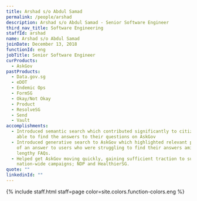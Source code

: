 ```yaml
---
title: Arshad s/o Abdul Samad
permalink: /people/arshad
description: Arshad s/o Abdul Samad - Senior Software Engineer
third_nav_title: Software Engineering
staffId: arshad
name: Arshad s/o Abdul Samad
joinDate: December 13, 2018
functionId: eng
jobTitle: Senior Software Engineer
curProducts:
  - AskGov
pastProducts:
  - Data.gov.sg
  - eDOT
  - Endemic Ops
  - FormSG
  - Okay/Not Okay
  - Product
  - ResolveSG
  - Send
  - Vault
accomplishments:
  - Introduced semantic search which contributed significantly to citizens being
    able to find the answers to their questions on AskGov
  - Introduced generative search to AskGov which highlighted relevant portions
    of an answer to users who were struggling to find their answers amidst
    lengthy FAQs.
  - Helped get AskGov moving quickly, gaining sufficient traction to support 2
    nation-wide campaigns; NDP and HealthierSG.
quote: ""
linkedinId: ""
---
```


{% include staff.html staff=page color=site.colors.function-colors.eng %}
